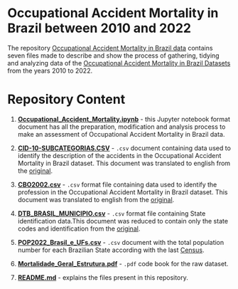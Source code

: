 # Occupational Accident Mortality in Brazil between 2010 and 2022

The repository [Occupational Accident Mortality in Brazil data](https://github.com/rodrigoegdata/Occupational-Accident-Mortality) contains seven files made to describe and show the process of gathering, tidying and analyzing data of the [Occupational Accident Mortality in Brazil Datasets](https://dados.gov.br/dados/conjuntos-dados/sim-1979-2019) from the years 2010 to 2022.

# Repository Content

1. [**Occupational_Accident_Mortality.ipynb**](https://github.com/rodrigoegdata/Occupational-Accident-Mortality/blob/main/Occupational_Accident_Mortality.ipynb) - this Jupyter notebook format document has all the preparation, modification and analysis process to make an assessment of Occupational Accident Mortality in Brazil data.

2. [**CID-10-SUBCATEGORIAS.CSV**](https://github.com/rodrigoegdata/Occupational-Accident-Mortality/blob/main/CID-10-SUBCATEGORIAS.CSV) - `.csv` document containing data used to identify the description of the accidents in the Occupational Accident Mortality in Brazil dataset. This document was translated to english from the [original](http://www2.datasus.gov.br/cid10/V2008/descrcsv.htm).

3. [**CBO2002.csv**](https://github.com/rodrigoegdata/Occupational-Accident-Mortality/blob/main/CBO2002.csv) - `.csv` format file containing data used to identify the profession in the Occupational Accident Mortality in Brazil dataset. This document was translated to english from the [original](https://cbo.mte.gov.br/cbosite/pages/downloads.jsf).

4. [**DTB_BRASIL_MUNICIPIO.csv**](https://github.com/rodrigoegdata/Occupational-Accident-Mortality/blob/main/DTB_BRASIL_MUNICIPIO.csv) - `.csv` format file containing State identification data.This document was reduced to contain only the state codes and identification from the [original](https://www.ibge.gov.br/geociencias/organizacao-do-territorio/estrutura-territorial/23701-divisao-territorial-brasileira.html).

5. [**POP2022_Brasil_e_UFs.csv**](https://github.com/rodrigoegdata/Occupational-Accident-Mortality/blob/main/POP2022_Brasil_e_UFs.csv) - `.csv` document with the total population number for each Brazilian State according with the last [Census](https://www.ibge.gov.br/estatisticas/downloads-estatisticas.html).

6. [**Mortalidade_Geral_Estrutura.pdf**](https://github.com/rodrigoegdata/Occupational-Accident-Mortality/blob/main/Mortalidade_Geral_Estrutura.pdf) - `.pdf` code book for the raw dataset.

7. [**README.md**](https://github.com/rodrigoegdata/Occupational-Accident-Mortality/blob/main/README.md) - explains the files present in this repository.
